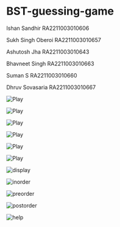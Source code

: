 # BST-guessing-game

Ishan Sandhir RA2211003010606

Sukh Singh Oberoi RA2211003010657

Ashutosh Jha RA2211003010643

Bhavneet Singh RA2211003010663

Suman S RA2211003010660

Dhruv Sovasaria RA2211003010667


![Play](https://raw.githubusercontent.com/Sandhirishan/BST-guessing-game/main/screenshots/play.jpg)

![Play](https://raw.githubusercontent.com/Sandhirishan/BST-guessing-game/main/screenshots/play2.jpg)

![Play](https://raw.githubusercontent.com/Sandhirishan/BST-guessing-game/main/screenshots/play3.jpg)

![Play](https://raw.githubusercontent.com/Sandhirishan/BST-guessing-game/main/screenshots/play4.jpg)

![Play](https://raw.githubusercontent.com/Sandhirishan/BST-guessing-game/main/screenshots/play5.jpg)

![Play](https://raw.githubusercontent.com/Sandhirishan/BST-guessing-game/main/screenshots/play6.jpg)

![display](https://raw.githubusercontent.com/Sandhirishan/BST-guessing-game/main/screenshots/display.jpg)

![inorder](https://raw.githubusercontent.com/Sandhirishan/BST-guessing-game/main/screenshots/in.jpg)

![preorder](https://raw.githubusercontent.com/Sandhirishan/BST-guessing-game/main/screenshots/pre.jpg)

![postorder](https://raw.githubusercontent.com/Sandhirishan/BST-guessing-game/main/screenshots/post.jpg)

![help](https://raw.githubusercontent.com/Sandhirishan/BST-guessing-game/main/screenshots/help.jpg)

